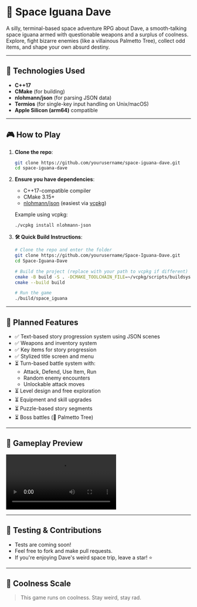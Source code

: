 # 🦎 Space Iguana Dave

A silly, terminal-based space adventure RPG about Dave, a smooth-talking space iguana armed with questionable weapons and a surplus of coolness. Explore, fight bizarre enemies (like a villainous Palmetto Tree), collect odd items, and shape your own absurd destiny.

---

## 🚀 Technologies Used

- **C++17**
- **CMake** (for building)
- **nlohmann/json** (for parsing JSON data)
- **Termios** (for single-key input handling on Unix/macOS)
- **Apple Silicon (arm64)** compatible

---

## 🎮 How to Play

1. **Clone the repo**:
   ```bash
   git clone https://github.com/yourusername/space-iguana-dave.git
   cd space-iguana-dave
   ```

2. **Ensure you have dependencies**:
   - C++17-compatible compiler
   - CMake 3.15+
   - [nlohmann/json](https://github.com/nlohmann/json) (easiest via [vcpkg](https://github.com/microsoft/vcpkg))

   Example using vcpkg:
   ```bash
   ./vcpkg install nlohmann-json
   ```

3. **🛠️ Quick Build Instructions**:

    ```bash
    # Clone the repo and enter the folder
    git clone https://github.com/yourusername/Space-Iguana-Dave.git
    cd Space-Iguana-Dave

    # Build the project (replace with your path to vcpkg if different)
    cmake -B build -S . -DCMAKE_TOOLCHAIN_FILE=~/vcpkg/scripts/buildsystems/vcpkg.cmake
    cmake --build build

    # Run the game
    ./build/space_iguana


---

## 🎯 Planned Features

- ✅ Text-based story progression system using JSON scenes
- ✅ Weapons and inventory system
- ✅ Key items for story progression
- ✅ Stylized title screen and menu
- ⏳ Turn-based battle system with:
  - Attack, Defend, Use Item, Run
  - Random enemy encounters
  - Unlockable attack moves
- ⏳ Level design and free exploration
- ⏳ Equipment and skill upgrades
- ⏳ Puzzle-based story segments
- ⏳ Boss battles (🌴 Palmetto Tree)

---

## 🎥 Gameplay Preview

![Space Iguana Dave Gameplay](readme_assets/Screen%20Recording%202025-04-15%20at%2012.44.17 PM.mov)

---

## 🧪 Testing & Contributions

- Tests are coming soon!
- Feel free to fork and make pull requests.
- If you're enjoying Dave's weird space trip, leave a star! ⭐

---

## 🧃 Coolness Scale

> This game runs on coolness. Stay weird, stay rad.